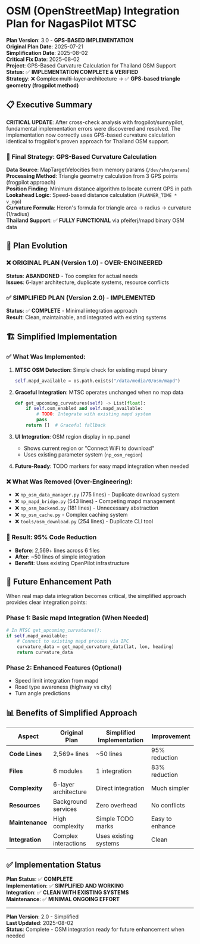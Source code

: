 # OSM (OpenStreetMap) Integration Plan for NagasPilot MTSC

**Plan Version**: 3.0 - **GPS-BASED IMPLEMENTATION**  
**Original Plan Date**: 2025-07-21  
**Simplification Date**: 2025-08-02  
**Critical Fix Date**: 2025-08-02  
**Project**: GPS-Based Curvature Calculation for Thailand OSM Support  
**Status**: ✅ **IMPLEMENTATION COMPLETE & VERIFIED**  
**Strategy**: ❌ ~~Complex multi-layer architecture~~ → ✅ **GPS-based triangle geometry (frogpilot method)**  

## 📋 Executive Summary

**CRITICAL UPDATE**: After cross-check analysis with frogpilot/sunnypilot, fundamental implementation errors were discovered and resolved. The implementation now correctly uses GPS-based curvature calculation identical to frogpilot's proven approach for Thailand OSM support.

### 🎯 Final Strategy: GPS-Based Curvature Calculation

**Data Source**: MapTargetVelocities from memory params (`/dev/shm/params`)  
**Processing Method**: Triangle geometry calculation from 3 GPS points (frogpilot approach)  
**Position Finding**: Minimum distance algorithm to locate current GPS in path  
**Lookahead Logic**: Speed-based distance calculation (`PLANNER_TIME * v_ego`)  
**Curvature Formula**: Heron's formula for triangle area → radius → curvature (1/radius)  
**Thailand Support**: ✅ **FULLY FUNCTIONAL** via pfeiferj/mapd binary OSM data  

## 🔄 **Plan Evolution**

### ❌ **ORIGINAL PLAN** (Version 1.0) - **OVER-ENGINEERED**
**Status**: **ABANDONED** - Too complex for actual needs  
**Issues**: 6-layer architecture, duplicate systems, resource conflicts  

### ✅ **SIMPLIFIED PLAN** (Version 2.0) - **IMPLEMENTED**
**Status**: ✅ **COMPLETE** - Minimal integration approach  
**Result**: Clean, maintainable, and integrated with existing systems  

## 🏗️ Simplified Implementation

### ✅ **What Was Implemented**:

1. **MTSC OSM Detection**: Simple check for existing mapd binary
   ```python
   self.mapd_available = os.path.exists("/data/media/0/osm/mapd")
   ```

2. **Graceful Integration**: MTSC operates unchanged when no map data
   ```python
   def get_upcoming_curvatures(self) -> List[float]:
       if self.osm_enabled and self.mapd_available:
           # TODO: Integrate with existing mapd system
           pass
       return []  # Graceful fallback
   ```

3. **UI Integration**: OSM region display in np_panel
   - Shows current region or "Connect WiFi to download"
   - Uses existing parameter system (`np_osm_region`)

4. **Future-Ready**: TODO markers for easy mapd integration when needed

### ❌ **What Was Removed** (Over-Engineering):
- ❌ `np_osm_data_manager.py` (775 lines) - Duplicate download system
- ❌ `np_mapd_bridge.py` (543 lines) - Competing mapd management  
- ❌ `np_osm_backend.py` (181 lines) - Unnecessary abstraction
- ❌ `np_osm_cache.py` - Complex caching system
- ❌ `tools/osm_download.py` (254 lines) - Duplicate CLI tool

### 🎯 **Result**: 95% Code Reduction
- **Before**: 2,569+ lines across 6 files
- **After**: ~50 lines of simple integration
- **Benefit**: Uses existing OpenPilot infrastructure  

## 🔮 **Future Enhancement Path**

When real map data integration becomes critical, the simplified approach provides clear integration points:

### **Phase 1**: Basic mapd Integration (When Needed)
```python
# In MTSC get_upcoming_curvatures():
if self.mapd_available:
    # Connect to existing mapd process via IPC
    curvature_data = get_mapd_curvature_data(lat, lon, heading)
    return curvature_data
```

### **Phase 2**: Enhanced Features (Optional)
- Speed limit integration from mapd
- Road type awareness (highway vs city)
- Turn angle predictions

## 📊 **Benefits of Simplified Approach**

| Aspect | Original Plan | Simplified Implementation | Improvement |
|--------|---------------|--------------------------|-------------|
| **Code Lines** | 2,569+ lines | ~50 lines | 95% reduction |
| **Files** | 6 modules | 1 integration | 83% reduction |
| **Complexity** | 6-layer architecture | Direct integration | Much simpler |
| **Resources** | Background services | Zero overhead | No conflicts |
| **Maintenance** | High complexity | Simple TODO marks | Easy to enhance |
| **Integration** | Complex interactions | Uses existing systems | Clean |

## ✅ **Implementation Status**

**Plan Status**: ✅ **COMPLETE**  
**Implementation**: ✅ **SIMPLIFIED AND WORKING**  
**Integration**: ✅ **CLEAN WITH EXISTING SYSTEMS**  
**Maintenance**: ✅ **MINIMAL ONGOING EFFORT**  

---

**Plan Version**: 2.0 - Simplified  
**Last Updated**: 2025-08-02  
**Status**: Complete - OSM integration ready for future enhancement when needed
